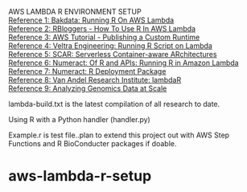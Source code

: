 
AWS LAMBDA R ENVIRONMENT SETUP\
[Reference 1: Bakdata: Running R On AWS Lambda](https://medium.com/bakdata/running-r-on-aws-lambda-9d40643551a6)\
[Reference 2: RBloggers - How To Use R In AWS Lambda](https://www.r-bloggers.com/how-to-use-r-in-aws-lambda/)\
[Reference 3: AWS Tutorial - Publishing a Custom Runtime](https://docs.aws.amazon.com/lambda/latest/dg/runtimes-walkthrough.html) \
[Reference 4: Veltra Engineering: Running R Script on Lambda](https://medium.com/veltra-engineering/running-r-script-on-aws-lambda-custom-runtime-3a87403dcb) \
[Reference 5: SCAR: Serverless Container-aware ARchitectures](https://github.com/grycap/scar/tree/master/examples/r) \
[Reference 6: Numeract: Of R and APIs: Running R in Amazon Lambda](https://numeract.github.io/aws-lambda-r/#1) \
[Reference 7: Numeract: R Deployment Package](https://github.com/numeract/aws-lambda-r/blob/master/scripts/13_create_deployment_package.sh) \
[Reference 8: Van Andel Research Institute: lambdaR](https://github.com/VanAndelInstitute/lambdaR)  \
[Reference 9: Analyzing Genomics Data at Scale](https://aws.amazon.com/blogs/compute/analyzing-genomics-data-at-scale-using-r-aws-lambda-and-amazon-api-gateway/)


lambda-build.txt is the latest compilation of all research to date.

Using R with a Python handler (handler.py)

Example.r is test file..plan to extend this project out with AWS Step Functions and R BioConducter packages if doable.

	
# aws-lambda-r-setup

